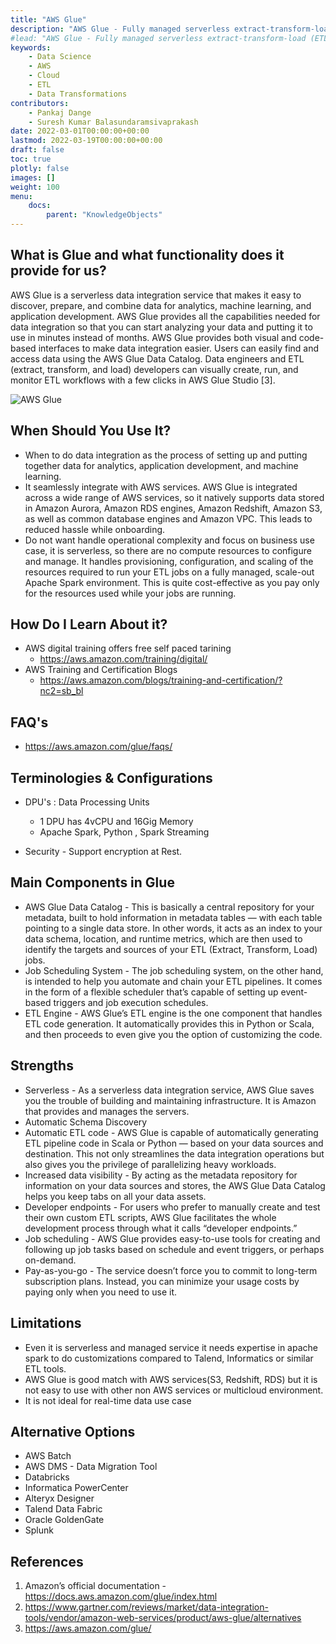 ```yaml
---
title: "AWS Glue"
description: "AWS Glue - Fully managed serverless extract-transform-load (ETL) service"
#lead: "AWS Glue - Fully managed serverless extract-transform-load (ETL) service"
keywords: 
    - Data Science
    - AWS
    - Cloud
    - ETL
    - Data Transformations
contributors:
    - Pankaj Dange
    - Suresh Kumar Balasundaramsivaprakash
date: 2022-03-01T00:00:00+00:00
lastmod: 2022-03-19T00:00:00+00:00
draft: false
toc: true
plotly: false
images: []
weight: 100
menu:
    docs:
        parent: "KnowledgeObjects"
---
```

## 	What is Glue and what functionality does it provide for us?

AWS Glue is a serverless data integration service that makes it easy to discover, prepare, and combine data for analytics, machine learning, and application development. AWS Glue provides all the capabilities needed for data integration so that you can start analyzing your data and putting it to use in minutes instead of months. AWS Glue provides both visual and code-based interfaces to make data integration easier. Users can easily find and access data using the AWS Glue Data Catalog. Data engineers and ETL (extract, transform, and load) developers can visually create, run, and monitor ETL workflows with a few clicks in AWS Glue Studio [3].

![AWS Glue](/images/glue1.png "AWS Glue")

## When Should You Use It?
- When to do data integration as the process of setting up and putting together data for analytics, application development, and machine learning.
- It seamlessly integrate with AWS services. 
AWS Glue is integrated across a wide range of AWS services, so it natively supports data stored in Amazon Aurora, Amazon RDS engines, Amazon Redshift, Amazon S3, as well as common database engines and Amazon VPC. This leads to reduced hassle while onboarding.
- Do not want handle operational complexity and focus on business use case, it is serverless, so there are no compute resources to configure and manage. It handles provisioning, configuration, and scaling of the resources required to run your ETL jobs on a fully managed, scale-out Apache Spark environment. This is quite cost-effective as you pay only for the resources used while your jobs are running.

## How Do I Learn About it?
- AWS digital training offers free self paced tarining 
    - https://aws.amazon.com/training/digital/
- AWS Training and Certification Blogs
    - https://aws.amazon.com/blogs/training-and-certification/?nc2=sb_bl

## FAQ's
- https://aws.amazon.com/glue/faqs/

## Terminologies & Configurations
- DPU's : Data Processing Units

    - 1 DPU has 4vCPU and 16Gig Memory
    - Apache Spark, Python , Spark Streaming    
- Security - Support encryption at Rest.

## Main Components in Glue
- AWS Glue Data Catalog - This is basically a central repository for your metadata, built to hold information in metadata tables — with each table pointing to a single data store. In other words, it acts as an index to your data schema, location, and runtime metrics, which are then used to identify the targets and sources of your ETL (Extract, Transform, Load) jobs. 
- Job Scheduling System - The job scheduling system, on the other hand, is intended to help you automate and chain your ETL pipelines. It comes in the form of a flexible scheduler that’s capable of setting up event-based triggers and job execution schedules. 
- ETL Engine - AWS Glue’s ETL engine is the one component that handles ETL code generation. It automatically provides this in Python or Scala, and then proceeds to even give you the option of customizing the code. 

## Strengths
- Serverless - As a serverless data integration service, AWS Glue saves you the trouble of building and maintaining infrastructure. It is Amazon that provides and manages the servers. 
- Automatic Schema Discovery
- Automatic ETL code - AWS Glue is capable of automatically generating ETL pipeline code in Scala or Python — based on your data sources and destination. This not only streamlines the data integration operations but also gives you the privilege of parallelizing heavy workloads. 
- Increased data visibility - By acting as the metadata repository for information on your data sources and stores, the AWS Glue Data Catalog helps you keep tabs on all your data assets. 
- Developer endpoints - For users who prefer to manually create and test their own custom ETL scripts, AWS Glue facilitates the whole development process through what it calls “developer endpoints.”
- Job scheduling - AWS Glue provides easy-to-use tools for creating and following up job tasks based on schedule and event triggers, or perhaps on-demand. 
- Pay-as-you-go - The service doesn’t force you to commit to long-term subscription plans. Instead, you can minimize your usage costs by paying only when you need to use it.
## Limitations
- Even it is serverless and managed service it needs expertise in apache spark to do customizations compared to Talend, Informatics or similar ETL tools.
- AWS Glue is good match with AWS services(S3, Redshift, RDS) but it is not easy to use with other non AWS services or multicloud environment.
- It is not ideal for real-time data use case

## Alternative Options
- AWS Batch
- AWS DMS - Data Migration Tool
- Databricks
- Informatica PowerCenter
- Alteryx Designer
- Talend Data Fabric
- Oracle GoldenGate
- Splunk 

## References
1. Amazon’s official documentation - https://docs.aws.amazon.com/glue/index.html
2. https://www.gartner.com/reviews/market/data-integration-tools/vendor/amazon-web-services/product/aws-glue/alternatives
3. https://aws.amazon.com/glue/
